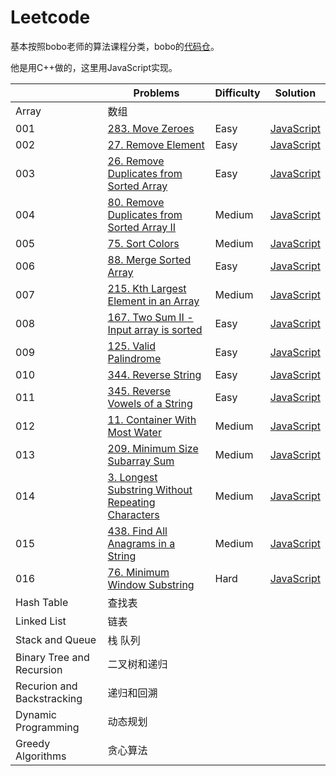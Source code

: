 # Leetcode

基本按照bobo老师的算法课程分类，bobo的[代码仓](https://github.com/liuyubobobo/Play-with-Algorithm-Interview)。

他是用C++做的，这里用JavaScript实现。

|  | Problems | Difficulty | Solution |
|----|----------|-----------|------|
| Array  | 数组  |  | 
| 001  | [283. Move Zeroes](https://leetcode.com/problems/move-zeroes/)  | Easy | [JavaScript](./code/lc1.java)
| 002  | [27. Remove Element](https://leetcode.com/problems/remove-element/)  | Easy | [JavaScript](./code/lc1.java)
| 003  | [26. Remove Duplicates from Sorted Array](https://leetcode.com/problems/remove-duplicates-from-sorted-array/)  | Easy | [JavaScript](./code/lc1.java)
| 004  | [80. Remove Duplicates from Sorted Array II](https://leetcode.com/problems/remove-duplicates-from-sorted-array-ii/)  | Medium | [JavaScript](./code/lc1.java)
| 005  | [75. Sort Colors](https://leetcode.com/problems/sort-colors/)  | Medium | [JavaScript](./code/lc1.java)
| 006  | [88. Merge Sorted Array](https://leetcode.com/problems/merge-sorted-array/)  | Easy | [JavaScript](./code/lc1.java)
| 007  | [215. Kth Largest Element in an Array](https://leetcode.com/problems/kth-largest-element-in-an-array/)  | Medium | [JavaScript](./code/lc1.java)
| 008  | [167. Two Sum II - Input array is sorted](https://leetcode.com/problems/two-sum-ii-input-array-is-sorted/)  | Easy | [JavaScript](./code/lc1.java)
| 009  | [125. Valid Palindrome](https://leetcode.com/problems/valid-palindrome/)  | Easy | [JavaScript](./code/lc1.java)
| 010  | [344. Reverse String](https://leetcode.com/problems/reverse-string/)  | Easy | [JavaScript](./code/lc1.java)
| 011  | [345. Reverse Vowels of a String](https://leetcode.com/problems/reverse-vowels-of-a-string/)  | Easy | [JavaScript](./code/lc1.java)
| 012  | [11. Container With Most Water](https://leetcode.com/problems/container-with-most-water/)  | Medium | [JavaScript](./code/lc1.java)
| 013  | [209. Minimum Size Subarray Sum](https://leetcode.com/problems/minimum-size-subarray-sum/)  | Medium | [JavaScript](./code/lc1.java)
| 014  | [3. Longest Substring Without Repeating Characters](https://leetcode.com/problems/longest-substring-without-repeating-characters/)  | Medium | [JavaScript](./code/lc1.java)
| 015  | [438. Find All Anagrams in a String](https://leetcode.com/problems/find-all-anagrams-in-a-string/)  | Medium | [JavaScript](./code/lc1.java)
| 016  | [76. Minimum Window Substring](https://leetcode.com/problems/minimum-window-substring/)  | Hard | [JavaScript](./code/lc1.java)
| Hash Table  | 查找表  |  | 
| Linked List  | 链表  |  | 
| Stack and Queue  | 栈 队列  |  | 
| Binary Tree and Recursion  | 二叉树和递归  |  | 
| Recurion and Backstracking  | 递归和回溯  |  | 
| Dynamic Programming  | 动态规划  |  | 
| Greedy Algorithms  | 贪心算法  |  | 
